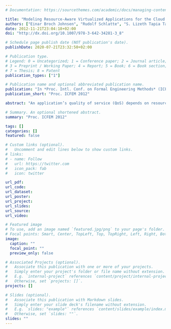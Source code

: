```yaml
---
# Documentation: https://sourcethemes.com/academic/docs/managing-content/

title: "Modeling Resource-Aware Virtualized Applications for the Cloud in Real-Time ABS"
authors: ["Einar Broch Johnsen", "Rudolf Schlatte", "S. Lizeth Tapia Tarifa"]
date: 2012-11-21T23:04:18+02:00 
doi: "http://dx.doi.org/10.1007/978-3-642-34281-3_8"

# Schedule page publish date (NOT publication's date).
publishDate: 2020-07-21T23:32:50+02:00

# Publication type.
# Legend: 0 = Uncategorized; 1 = Conference paper; 2 = Journal article;
# 3 = Preprint / Working Paper; 4 = Report; 5 = Book; 6 = Book section;
# 7 = Thesis; 8 = Patent
publication_types: ["1"]

# Publication name and optional abbreviated publication name.
publication: "In *Proc. Intl. Conf. on Formal Engineering Methods* (ICFEM 2012). LNCS 7635. © Springer 2012."
publication_short: "Proc. ICFEM 2012"

abstract: "An application’s quality of service (QoS) depends on resource availability; e.g., response time is worse on a slow machine. On the cloud, a virtualized application leases resources which are made available on demand. When its work load increases, the application must decide whether to reduce QoS or increase cost. Virtualized applications need to manage their acquisition of resources. In this paper resource provisioning is integrated in high-level models of virtualized applications. We develop a Real-Time ABS model of a cloud provider which leases virtual machines to an application on demand. A case study of the Montage system then demonstrates how to use such a model to compare resource management strategies for virtualized software during software design. Real-Time ABS is a timed abstract behavioral specification language targeting distributed object-oriented systems, in which dynamic deployment scenarios can be expressed in executable models."

# Summary. An optional shortened abstract.
summary: "Proc. ICFEM 2012"

tags: []
categories: []
featured: false

# Custom links (optional).
#   Uncomment and edit lines below to show custom links.
# links:
# - name: Follow
#   url: https://twitter.com
#   icon_pack: fab
#   icon: twitter

url_pdf:
url_code:
url_dataset:
url_poster:
url_project:
url_slides:
url_source:
url_video:

# Featured image
# To use, add an image named `featured.jpg/png` to your page's folder. 
# Focal points: Smart, Center, TopLeft, Top, TopRight, Left, Right, BottomLeft, Bottom, BottomRight.
image:
  caption: ""
  focal_point: ""
  preview_only: false

# Associated Projects (optional).
#   Associate this publication with one or more of your projects.
#   Simply enter your project's folder or file name without extension.
#   E.g. `internal-project` references `content/project/internal-project/index.md`.
#   Otherwise, set `projects: []`.
projects: []

# Slides (optional).
#   Associate this publication with Markdown slides.
#   Simply enter your slide deck's filename without extension.
#   E.g. `slides: "example"` references `content/slides/example/index.md`.
#   Otherwise, set `slides: ""`.
slides: ""
---
```

